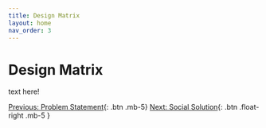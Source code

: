 ```yaml
---
title: Design Matrix
layout: home
nav_order: 3
---
```

# Design Matrix

text here!

[Previous: Problem Statement](https://strongsand94191.github.io/project-site/problemstatement.html){: .btn .mb-5}
[Next: Social Solution](https://strongsand94191.github.io/project-site/socialsolution.html){: .btn .float-right .mb-5 }
